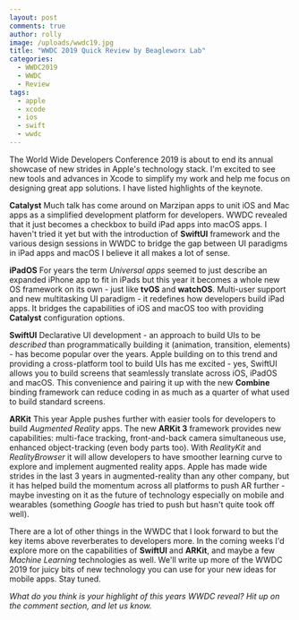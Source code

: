 ```yaml
---
layout: post
comments: true
author: rolly
image: /uploads/wwdc19.jpg
title: "WWDC 2019 Quick Review by Beagleworx Lab"
categories:
  - WWDC2019
  - WWDC
  - Review
tags:
  - apple
  - xcode
  - ios
  - swift
  - wwdc
---
```

The World Wide Developers Conference 2019 is about to end its annual showcase of new strides in Apple's technology stack.  I'm excited to see new tools and advances in Xcode to simplify my work and help me focus on designing great app solutions.  I have listed highlights of the keynote.

**Catalyst** Much talk has come around on Marzipan apps to unit iOS and Mac apps as a simplified development platform for developers.  WWDC revealed that it just becomes a checkbox to build iPad apps into macOS apps.  I haven't tried it yet but with the introduction of **SwiftUI** framework and the various design sessions in WWDC to bridge the gap between UI paradigms in iPad apps and macOS I believe it all makes a lot of sense.

**iPadOS** For years the term *Universal apps* seemed to just describe an expanded iPhone app to fit in iPads but this year it becomes a whole new OS framework on its own - just like **tvOS** and **watchOS**.  Multi-user support and new multitasking UI paradigm - it redefines how developers build iPad apps.  It bridges the capabilities of iOS and macOS too with providing **Catalyst** configuration options.

**SwiftUI** Declarative UI development - an approach to build UIs to be *described* than programmatically building it (animation, transition, elements) - has become popular over the years.  Apple building on to this trend and providing a cross-platform tool to build UIs has me excited - yes, SwiftUI allows you to build screens that seamlessly translate across iOS, iPadOS and macOS.  This convenience and pairing it up with the new **Combine** binding framework can reduce coding in as much as a quarter of what used to build standard screens.

**ARKit** This year Apple pushes further with easier tools for developers to build *Augmented Reality* apps.  The new **ARKit 3** framework provides new capabilities: multi-face tracking, front-and-back camera simultaneous use, enhanced object-tracking (even body parts too).  With *RealityKit* and *RealityBrowser* it will allow developers to have smoother learning curve to explore and implement augmented reality apps.  Apple has made wide strides in the last 3 years in augmented-reality than any other company, but it has helped build the momentum across all platforms to push AR further - maybe investing on it as the future of technology especially on mobile and wearables (something *Google* has tried to push but hasn't quite took off well).

There are a lot of other things in the WWDC that I look forward to but the key items above reverberates to developers more.  In the coming weeks I'd explore more on the capabilities of **SwiftUI** and **ARKit**, and maybe a few *Machine Learning* technologies as well.  We'll write up more of the WWDC 2019 for juicy bits of new technology you can use for your new ideas for mobile apps.  Stay tuned.

*What do you think is your highlight of this years WWDC reveal?  Hit up on the comment section, and let us know.*